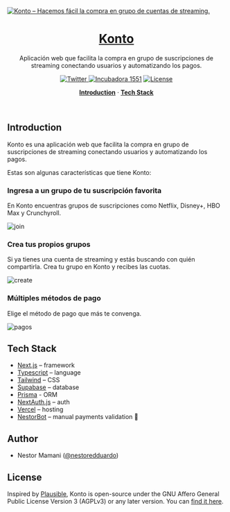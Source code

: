 <a href="https://konto.vercel.app/">
  <img alt="Konto – Hacemos fácil la compra en grupo de cuentas de streaming." src="https://user-images.githubusercontent.com/72099481/205699983-43ee32b4-cfb8-444d-b5ab-854e4d7832c7.png">
  <h1 align="center">Konto</h1>
</a>

<p align="center">
  Aplicación web que facilita la compra en grupo de suscripciones de streaming conectando usuarios y automatizando los pagos.
</p>

<p align="center">
  <a href="https://twitter.com/nestoredduardo">
    <img src="https://img.shields.io/twitter/follow/nestoredduardo?style=flat&label=%40nestoredduardo&logo=twitter&color=0bf&logoColor=fff" alt="Twitter" />
  </a>
  <a href="https://www.facebook.com/1551in/posts/pfbid0PMPHo1um8fZKYcYho1vAwPrfjFwDNZMqqez48xXqCbN9bRRLcvtJn3wAVAhzBmnHl"><img src="https://img.shields.io/badge/Incubadora-1551-348eca" alt="Incubadora 1551"></a>
  <a href="https://github.com/nestoredduardo/konto/blob/main/LICENSE">
    <img src="https://img.shields.io/github/license/nestoredduardo/konto?label=license&logo=github&color=f80&logoColor=fff" alt="License" />
  </a>
</p>

<p align="center">
  <a href="#introduction"><strong>Introduction</strong></a> ·
  <a href="#tech-stack"><strong>Tech Stack</strong></a> 
</p>
<br/>

## Introduction

Konto es una aplicación web que facilita la compra en grupo de suscripciones de streaming conectando usuarios y automatizando los pagos.

Estas son algunas características que tiene Konto:

### Ingresa a un grupo de tu suscripción favorita

En Konto encuentras grupos de suscripciones como Netflix, Disney+, HBO Max y Crunchyroll.

![join](https://user-images.githubusercontent.com/72099481/205709257-f56b8888-0217-4411-8895-0bfff2d34dad.png)

### Crea tus propios grupos

Si ya tienes una cuenta de streaming y estás buscando con quién compartirla. Crea tu grupo en Konto y recibes las cuotas.

![create](https://user-images.githubusercontent.com/72099481/205710674-34eed36e-97b2-4a15-bfc2-a230be7aafd1.png)

### Múltiples métodos de pago

Elige el método de pago que más te convenga.

![pagos](https://user-images.githubusercontent.com/72099481/205767422-b8425b38-385d-420c-b8a3-f99dd7b0bf43.png)

## Tech Stack

- [Next.js](https://nextjs.org/) – framework
- [Typescript](https://www.typescriptlang.org/) – language
- [Tailwind](https://tailwindcss.com/) – CSS
- [Supabase](https://supabase.com/) – database
- [Prisma](https://www.prisma.io/) - ORM
- [NextAuth.js](https://next-auth.js.org/) – auth
- [Vercel](https://vercel.com/) – hosting
- [NestorBot](https://twitter.com/nestoredduardo) – manual payments validation 🫠

## Author

- Nestor Mamani ([@nestoredduardo](https://twitter.com/nestoredduardo))

## License

Inspired by [Plausible](https://plausible.io/), Konto is open-source under the GNU Affero General Public License Version 3 (AGPLv3) or any later version. You can [find it here](https://github.com/nestoredduardo/konto/blob/main/LICENSE.md).
